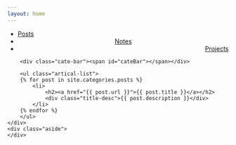 ```yaml
---
layout: home
---
```


<div class="index-content blog">
    <div class="section">
        <ul class="artical-cate">
            <li class="on"><a href="/"><span>Posts</span></a></li>
            <li style="text-align:center"><a href="/notes"><span>Notes</span></a></li>
            <li style="text-align:right"><a href="/projects"><span>Projects</span></a></li>            
        </ul>

        <div class="cate-bar"><span id="cateBar"></span></div>

        <ul class="artical-list">
        {% for post in site.categories.posts %}
            <li>
                <h2><a href="{{ post.url }}">{{ post.title }}</a></h2>
                <div class="title-desc">{{ post.description }}</div>
            </li>
        {% endfor %}
        </ul>
    </div>
    <div class="aside">
    </div>
</div>
